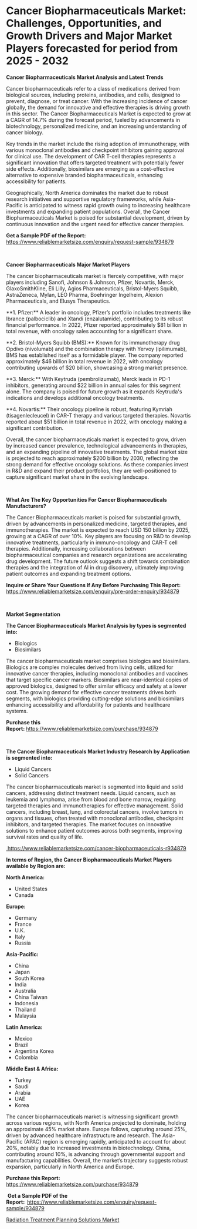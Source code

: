 <p><h1>Cancer Biopharmaceuticals Market: Challenges, Opportunities, and Growth Drivers and Major Market Players forecasted for period from 2025 - 2032</h1></p><p><strong>Cancer Biopharmaceuticals Market Analysis and Latest Trends</strong></p>
<p><p>Cancer biopharmaceuticals refer to a class of medications derived from biological sources, including proteins, antibodies, and cells, designed to prevent, diagnose, or treat cancer. With the increasing incidence of cancer globally, the demand for innovative and effective therapies is driving growth in this sector. The Cancer Biopharmaceuticals Market is expected to grow at a CAGR of 14.7% during the forecast period, fueled by advancements in biotechnology, personalized medicine, and an increasing understanding of cancer biology.</p><p>Key trends in the market include the rising adoption of immunotherapy, with various monoclonal antibodies and checkpoint inhibitors gaining approval for clinical use. The development of CAR T-cell therapies represents a significant innovation that offers targeted treatment with potentially fewer side effects. Additionally, biosimilars are emerging as a cost-effective alternative to expensive branded biopharmaceuticals, enhancing accessibility for patients.</p><p>Geographically, North America dominates the market due to robust research initiatives and supportive regulatory frameworks, while Asia-Pacific is anticipated to witness rapid growth owing to increasing healthcare investments and expanding patient populations. Overall, the Cancer Biopharmaceuticals Market is poised for substantial development, driven by continuous innovation and the urgent need for effective cancer therapies.</p></p>
<p><strong>Get a Sample PDF of the Report:&nbsp;</strong> <a href="https://www.reliablemarketsize.com/enquiry/request-sample/934879?utm_campaign=1167&utm_medium=2&utm_source=Github&utm_content=ia&utm_term=07032025&utm_id=cancer-biopharmaceuticals">https://www.reliablemarketsize.com/enquiry/request-sample/934879</a></p>
<p>&nbsp;</p>
<p><strong>Cancer Biopharmaceuticals Major Market Players</strong></p>
<p><p>The cancer biopharmaceuticals market is fiercely competitive, with major players including Sanofi, Johnson & Johnson, Pfizer, Novartis, Merck, GlaxoSmithKline, Eli Lilly, Agios Pharmaceuticals, Bristol-Myers Squibb, AstraZeneca, Mylan, LEO Pharma, Boehringer Ingelheim, Alexion Pharmaceuticals, and Elusys Therapeutics.</p><p>**1. Pfizer:** A leader in oncology, Pfizer’s portfolio includes treatments like Ibrance (palbociclib) and Xtandi (enzalutamide), contributing to its robust financial performance. In 2022, Pfizer reported approximately $81 billion in total revenue, with oncology sales accounting for a significant share.</p><p>**2. Bristol-Myers Squibb (BMS):** Known for its immunotherapy drug Opdivo (nivolumab) and the combination therapy with Yervoy (ipilimumab), BMS has established itself as a formidable player. The company reported approximately $46 billion in total revenue in 2022, with oncology contributing upwards of $20 billion, showcasing a strong market presence.</p><p>**3. Merck:** With Keytruda (pembrolizumab), Merck leads in PD-1 inhibitors, generating around $22 billion in annual sales for this segment alone. The company is poised for future growth as it expands Keytruda's indications and develops additional oncology treatments.</p><p>**4. Novartis:** Their oncology pipeline is robust, featuring Kymriah (tisagenlecleucel) in CAR-T therapy and various targeted therapies. Novartis reported about $51 billion in total revenue in 2022, with oncology making a significant contribution.</p><p>Overall, the cancer biopharmaceuticals market is expected to grow, driven by increased cancer prevalence, technological advancements in therapies, and an expanding pipeline of innovative treatments. The global market size is projected to reach approximately $200 billion by 2030, reflecting the strong demand for effective oncology solutions. As these companies invest in R&D and expand their product portfolios, they are well-positioned to capture significant market share in the evolving landscape.</p></p>
<p>&nbsp;</p>
<p><strong>What Are The Key Opportunities For Cancer Biopharmaceuticals Manufacturers?</strong></p>
<p><p>The Cancer Biopharmaceuticals market is poised for substantial growth, driven by advancements in personalized medicine, targeted therapies, and immunotherapies. The market is expected to reach USD 150 billion by 2025, growing at a CAGR of over 10%. Key players are focusing on R&D to develop innovative treatments, particularly in immuno-oncology and CAR-T cell therapies. Additionally, increasing collaborations between biopharmaceutical companies and research organizations are accelerating drug development. The future outlook suggests a shift towards combination therapies and the integration of AI in drug discovery, ultimately improving patient outcomes and expanding treatment options.</p></p>
<p><strong>Inquire or Share Your Questions If Any Before Purchasing This Report:</strong> <a href="https://www.reliablemarketsize.com/enquiry/pre-order-enquiry/934879?utm_campaign=1167&utm_medium=2&utm_source=Github&utm_content=ia&utm_term=07032025&utm_id=cancer-biopharmaceuticals">https://www.reliablemarketsize.com/enquiry/pre-order-enquiry/934879</a></p>
<p>&nbsp;</p>
<p><strong>Market Segmentation</strong></p>
<p><strong>The Cancer Biopharmaceuticals Market Analysis by types is segmented into:</strong></p>
<p><ul><li>Biologics</li><li>Biosimilars</li></ul></p>
<p><p>The cancer biopharmaceuticals market comprises biologics and biosimilars. Biologics are complex molecules derived from living cells, utilized for innovative cancer therapies, including monoclonal antibodies and vaccines that target specific cancer markers. Biosimilars are near-identical copies of approved biologics, designed to offer similar efficacy and safety at a lower cost. The growing demand for effective cancer treatments drives both segments, with biologics providing cutting-edge solutions and biosimilars enhancing accessibility and affordability for patients and healthcare systems.</p></p>
<p><strong>Purchase this Report:&nbsp;</strong><a href="https://www.reliablemarketsize.com/purchase/934879?utm_campaign=1167&utm_medium=2&utm_source=Github&utm_content=ia&utm_term=07032025&utm_id=cancer-biopharmaceuticals">https://www.reliablemarketsize.com/purchase/934879</a></p>
<p>&nbsp;</p>
<p><strong>The Cancer Biopharmaceuticals Market Industry Research by Application is segmented into:</strong></p>
<p><ul><li>Liquid Cancers</li><li>Solid Cancers</li></ul></p>
<p><p>The cancer biopharmaceuticals market is segmented into liquid and solid cancers, addressing distinct treatment needs. Liquid cancers, such as leukemia and lymphoma, arise from blood and bone marrow, requiring targeted therapies and immunotherapies for effective management. Solid cancers, including breast, lung, and colorectal cancers, involve tumors in organs and tissues, often treated with monoclonal antibodies, checkpoint inhibitors, and targeted therapies. The market focuses on innovative solutions to enhance patient outcomes across both segments, improving survival rates and quality of life.</p></p>
<p><a href="https://www.reliablemarketsize.com/cancer-biopharmaceuticals-r934879?utm_campaign=1167&utm_medium=2&utm_source=Github&utm_content=ia&utm_term=07032025&utm_id=cancer-biopharmaceuticals">&nbsp;https://www.reliablemarketsize.com/cancer-biopharmaceuticals-r934879</a></p>
<p><strong>In terms of Region, the Cancer Biopharmaceuticals Market Players available by Region are:</strong></p>
<p>
    <p> <strong> North America: </strong>
        <ul>
            <li>United States</li>
            <li>Canada</li>
        </ul>
        </p> 
    <p> <strong> Europe: </strong>
        <ul>
            <li>Germany</li>
            <li>France</li>
            <li>U.K.</li>
            <li>Italy</li>
            <li>Russia</li>
        </ul>
        </p> 
    <p> <strong> Asia-Pacific: </strong>
        <ul>
            <li>China</li>
            <li>Japan</li>
            <li>South Korea</li>
            <li>India</li>
            <li>Australia</li>
            <li>China Taiwan</li>
            <li>Indonesia</li>
            <li>Thailand</li>
            <li>Malaysia</li>
        </ul>
        </p> 
    <p> <strong> Latin America: </strong>
        <ul>
            <li>Mexico</li>
            <li>Brazil</li>
            <li>Argentina Korea</li>
            <li>Colombia</li>
        </ul>
        </p> 
    <p> <strong> Middle East & Africa: </strong>
        <ul>
            <li>Turkey</li>
            <li>Saudi</li>
            <li>Arabia</li>
            <li>UAE</li>
            <li>Korea</li>
        </ul>
    </p>
    </p>
<p><p>The cancer biopharmaceuticals market is witnessing significant growth across various regions, with North America projected to dominate, holding an approximate 45% market share. Europe follows, capturing around 25%, driven by advanced healthcare infrastructure and research. The Asia-Pacific (APAC) region is emerging rapidly, anticipated to account for about 20%, notably due to increased investments in biotechnology. China, contributing around 10%, is advancing through governmental support and manufacturing capabilities. Overall, the market’s trajectory suggests robust expansion, particularly in North America and Europe.</p></p>
<p><strong>Purchase this Report: </strong><a href="https://www.reliablemarketsize.com/purchase/934879?utm_campaign=1167&utm_medium=2&utm_source=Github&utm_content=ia&utm_term=07032025&utm_id=cancer-biopharmaceuticals">https://www.reliablemarketsize.com/purchase/934879</a></p>
<p>&nbsp;<strong>Get a Sample PDF of the Report:&nbsp;&nbsp;</strong><a href="https://www.reliablemarketsize.com/enquiry/request-sample/934879?utm_campaign=1167&utm_medium=2&utm_source=Github&utm_content=ia&utm_term=07032025&utm_id=cancer-biopharmaceuticals">https://www.reliablemarketsize.com/enquiry/request-sample/934879</a></p>
<p><strong></strong></p>
<p><p><a href="https://github.com/mabutironaldo/Market-Research-Report-List-7/blob/main/radiation-treatment-planning-solutions-market.md?utm_campaign=1167&utm_medium=2&utm_source=Github&utm_content=ia&utm_term=07032025&utm_id=cancer-biopharmaceuticals">Radiation Treatment Planning Solutions Market</a></p></p>
